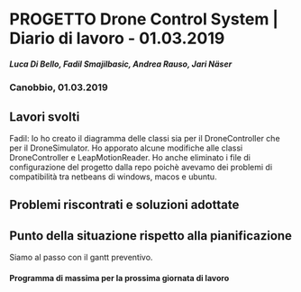 # PROGETTO Drone Control System | Diario di lavoro - 01.03.2019
##### Luca Di Bello, Fadil Smajilbasic, Andrea Rauso, Jari Näser
### Canobbio, 01.03.2019

## Lavori svolti

Fadil:
Io ho creato il diagramma delle classi sia per il DroneController che per il DroneSimulator. Ho apporato alcune modifiche alle classi DroneController e LeapMotionReader. Ho anche eliminato i file di configurazione del progetto dalla repo poichè avevamo dei problemi di compatibilità tra netbeans di windows, macos e ubuntu.

##  Problemi riscontrati e soluzioni adottate


##  Punto della situazione rispetto alla pianificazione
Siamo al passo con il gantt preventivo.

#### Programma di massima per la prossima giornata di lavoro
